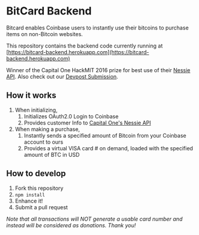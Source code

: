 # BitCard Backend
Bitcard enables Coinbase users to instantly use their bitcoins to purchase items on non-Bitcoin websites. 

This repository contains the backend code currently running at [https://bitcard-backend.herokuapp.com](https://bitcard-backend.herokuapp.com)

Winner of the Capital One HackMIT 2016 prize for best use of their [Nessie API](http://api.reimaginebanking.com).
Also check out our [Devpost Submission](http://devpost.com/software/bitcard-backend).
## How it works
1. When initializing,
    1. Initializes OAuth2.0 Login to Coinbase
    1. Provides customer Info to [Capital One's Nessie API](http://api.reimaginebanking.com)
1. When making a purchase,
    1. Instantly sends a specified amount of Bitcoin from your Coinbase account to ours
    2. Provides a virtual VISA card # on demand, loaded with the specified amount of BTC in USD
    

## How to develop
1. Fork this repository
1. `npm install`
1. Enhance it!
1. Submit a pull request

_Note that all transactions will NOT generate a usable card number and instead will be considered as donations. Thank you!_
